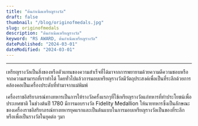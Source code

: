 ```yaml
---
title: "ต้นกำเนิดเหรียญรางวัล"
draft: false
thumbnail: "/blog/originofmedals.jpg"
slug: originofmedals
description: "ต้นกำเนิดเหรียญรางวัล"
keyword: "RS AWARD, ต้นกำเนิดเหรียญรางวัล"
datePublished: "2024-03-01"
dateModified: "2024-03-01"
---
```


---

เหรียญรางวัลเป็นสิ่งของหรือตัวแทนของความสำเร็จที่ได้มาจากการพยายามด้วยความดีความชอบหรือจากความสามารถที่เราทำได้ โดยทั่วไปแล้วการมอบเหรียญรางวัลมีวัตถุประสงค์เพื่อเป็นที่ระลึกด้วยการคล้องคอเป็นเครื่องประดับที่ทำมาจากแม่พิมพ์

เครื่องราชอิสริยาภรณ์ทางทหารเป็นการให้รางวัลครั้งแรกๆที่ใช้เหรียญรางวัลแก่ทหารที่ทำประโยชน์เพื่อประเทศชาติ ในช่วงต้นปี 1780 มีการมอบรางวัล Fidelity Medallion ให้นายทหารซึ่งเป็นลักษณะของเครื่องราชอิสริยาภรณ์ทางทหารยุคแรกและเป็นต้นแบบในการมอบเหรียญรางวัลเป็นของที่ระลึกหรือเพื่อเป็นรางวัลในยุคต่อ ๆมา
